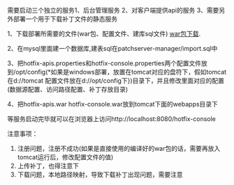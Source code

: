 需要启动三个独立的服务1、后台管理服务 2、对客户端提供api的服务 3、需要另外部署一个用于下载补丁文件的静态服务

1、下载部署所需要的文件(war包、配置文件、建库sql文件)  [war包下载](https://pan.baidu.com/s/1minrdgO#list/path=%2Ftinker-manager).

2、在mysql里面建一个数据库,建表sql在patchserver-manager/import.sql中

3、把hotfix-apis.properties和hotfix-console.properties两个配置文件放到/opt/config(*如果是windows部署，放置在tomcat对应的盘符下，假如tomcat在d://tomcat  配置文件放在d://opt/config下})目录下，并且修改里面对应的配置(数据源配置、访问路径配置、补丁存放目录)

4、把hotfix-apis.war hotfix-console.war放到tomcat下面的webapps目录下

等服务启动完毕就可以在浏览器上访问http://localhost:8080/hotfix-console

注意事项：

1. 注册问题，注册不成功(如果是直接使用的编译好的war包的话，需要再放入tomcat运行后，修改配置文件的值)
2. 上传补丁，也得注意下
2. 下载问题，本地路径映射，导致下载补丁出现问题，需要注意
